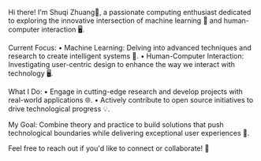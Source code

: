 Hi there! I'm Shuqi Zhuang👋, a passionate computing enthusiast dedicated to exploring the innovative intersection of machine learning 🤖 and human-computer interaction 🖥️.

Current Focus:
• Machine Learning: Delving into advanced techniques and research to create intelligent systems 🤖.
• Human-Computer Interaction: Investigating user-centric design to enhance the way we interact with technology 🖥️.

What I Do:
• Engage in cutting-edge research and develop projects with real-world applications 🌐.
• Actively contribute to open source initiatives to drive technological progress 💡.

My Goal:
Combine theory and practice to build solutions that push technological boundaries while delivering exceptional user experiences 🌟.

Feel free to reach out if you'd like to connect or collaborate! 🚀
